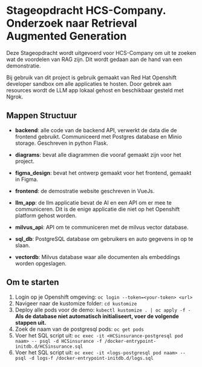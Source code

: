 
# Stageopdracht HCS-Company. Onderzoek naar Retrieval Augmented Generation

Deze Stageopdracht wordt uitgevoerd voor HCS-Company om uit te zoeken wat de voordelen van RAG zijn. Dit wordt gedaan aan de hand van een demonstratie.

Bij gebruik van dit project is gebruik gemaakt van Red Hat Openshift developer sandbox om alle applicaties te hosten. Door gebrek aan resources wordt de LLM app lokaal gehost en beschikbaar gesteld met Ngrok.

  

## Mappen Structuur

-  **backend**: alle code van de backend API, verwerkt de data die de frontend gebruikt. Communiceerd met Postgres database en Minio storage. Geschreven in python Flask.

-  **diagrams**: bevat alle diagrammen die vooraf gemaakt zijn voor het project.

-  **figma_design**: bevat het ontwerp gemaakt voor het frontend, gemaakt in Figma.

-  **frontend**: de demostratie website geschreven in VueJs.

-  **llm_app**: de llm applicatie bevat de AI en een API om er mee te communiceren. Dit is de enige applicatie die niet op het Openshift platform gehost worden.

-  **milvus_api**: API om te communiceren met de milvus vector database.

-  **sql_db**: PostgreSQL database om gebruikers en auto gegevens in op te slaan.

-  **vectordb**: Milvus database waar alle documenten als embeddings worden opgeslagen.

  

## Om te starten

1. Login op je Openshift omgeving: `oc login --token=<your-token> <url>`
2. Navigeer naar de kustomize folder: `cd kustomize`
3. Deploy alle pods voor de demo: `kubectl kustomize . | oc apply -f -`
**Als de database niet automatisch initialiseert, voer de volgende stappen uit.**
4. Zoek de naam van de postgresql pods: `oc get pods`
5. Voer het SQL script uit: `oc exec -it <HCSinsurance-postgresql pod naam> -- psql -d HCSinsurance -f /docker-entrypoint-initdb.d/HCSinsurance.sql`
6. Voer het SQL script uit: `oc exec -it <logs-postgresql pod naam> -- psql -d logs-f /docker-entrypoint-initdb.d/logs.sql`